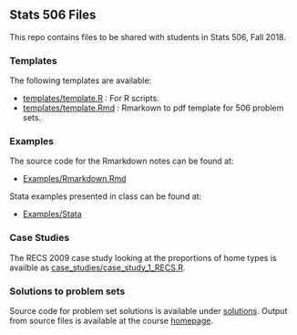 ## Stats 506 Files

This repo contains files to be shared with students in Stats 506, Fall 2018.

### Templates

The following templates are available:
  - [templates/template.R](./templates/template.R) : For R scripts.
  - [templates/template.Rmd](./templates/template.Rmd) : Rmarkown to pdf template for 506 problem sets.

### Examples
 
The source code for the Rmarkdown notes can be found at:
  - [Examples/Rmarkdown.Rmd](./Examples/Rmarkdown.Rmd)

Stata examples presented in class can be found at:
  - [Examples/Stata](./Examples/Stata)

### Case Studies

The RECS 2009 case study looking at the proportions of home types is availble as 
[case_studies/case_study_1_RECS.R](./case_studies/case_study_1_RECS.R).

### Solutions to problem sets

Source code for problem set solutions is available under [solutions](./solutions).
Output from source files is available at the course [homepage](https://jbhender.github.io/Stats506/F18).


